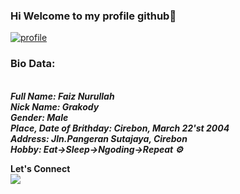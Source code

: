 ### Hi Welcome to my profile github👋

<!--
**Faiznurullah/Faiznurullah** is a ✨ _special_ ✨ repository because its `README.md` (this file) appears on your GitHub profile.

Here are some ideas to get you started:

- 🔭 I’m currently working on ...
- 🌱 I’m currently learning ...
- 👯 I’m looking to collaborate on ...
- 🤔 I’m looking for help with ...
- 💬 Ask me about ...
- 📫 How to reach me: ...
- 😄 Pronouns: ...
- ⚡ Fun fact: ...
-->

<a href='https://postimg.cc/xXhLJ38t' target='_blank'><img src='https://i.postimg.cc/xXhLJ38t/profile.png' border='0' alt='profile'/></a>
<h3><b>Bio Data:</b></h3><br>
<b><i>Full Name: Faiz Nurullah</i></b><br>
<b><i>Nick Name: Grakody</i></b><br>
<b><i>Gender: Male</i></b><br>
<b><i>Place, Date of Brithday: Cirebon, March 22'st 2004</i></b><br>
<b><i>Address: Jln.Pangeran Sutajaya, Cirebon</i></b><br>
<b><i>Hobby: Eat->Sleep->Ngoding->Repeat ⚙️</i></b><br>

<b>Let's Connect</b><br>
<a href="https://Faiznurullah.xyz" target="blank"><img src="https://img.shields.io/badge/Website-https://Faiznurullah.xyz-green?" /></a><br>
